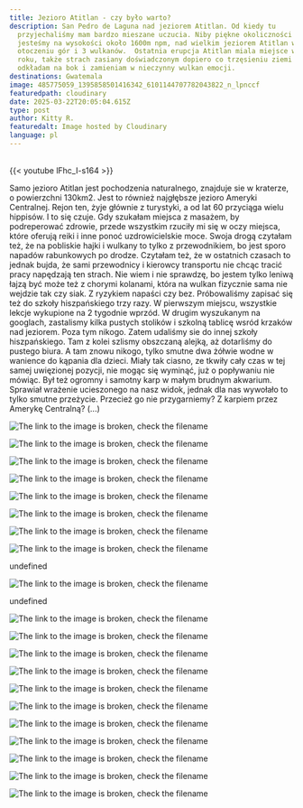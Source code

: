 ```yaml
---
title: Jezioro Atitlan - czy było warto?
description: San Pedro de Laguna nad jeziorem Atitlan. Od kiedy tu
  przyjechaliśmy mam bardzo mieszane uczucia. Niby piękne okoliczności przyrody;
  jesteśmy na wysokości około 1600m npm, nad wielkim jeziorem Atitlan w
  otoczeniu gór i 3 wulkanów.  Ostatnia erupcja Atitlan miala miejsce w 1853
  roku, także strach zasiany doświadczonym dopiero co trzęsieniu ziemi w Antigua
  odkładam na bok i zamieniam w nieczynny wulkan emocji.
destinations: Gwatemala
image: 485775059_1395858501416342_6101144707782043822_n_lpnccf
featuredpath: cloudinary
date: 2025-03-22T20:05:04.615Z
type: post
author: Kitty R.
featuredalt: Image hosted by Cloudinary
language: pl
---
```



<br>{{< youtube lFhc_I-s164 >}}</br>



<!--StartFragment-->

Samo jezioro Atitlan  jest pochodzenia naturalnego, znajduje sie w kraterze, o powierzchni 130km2. Jest to również najgłębsze jezioro Ameryki Centralnej.  Rejon ten, żyje głównie z turystyki, a od lat 60 przyciąga wielu hippisów. I to się czuje. Gdy szukałam miejsca z masażem, by podreperować zdrowie, przede wszystkim rzuciły mi się w oczy miejsca, które oferują reiki i inne ponoć uzdrowicielskie moce. Swoja drogą czytałam też, że na pobliskie hajki i wulkany to tylko z przewodnikiem, bo jest sporo napadów rabunkowych po drodze. Czytałam też, że w ostatnich czasach to jednak bujda, że sami przewodnicy i kierowcy transportu nie chcąc tracić pracy napędzają ten strach. Nie wiem i nie sprawdzę, bo jestem tylko leniwą łajzą być może też z chorymi kolanami, która na wulkan fizycznie sama nie wejdzie tak czy siak. Z ryzykiem napaści czy bez.
Próbowaliśmy zapisać się też do szkoły hiszpańskiego trzy razy. W pierwszym miejscu, wszystkie lekcje wykupione na 2 tygodnie wprzód. W drugim wyszukanym na googlach, zastalismy kilka pustych stolików i szkolną tablicę wsród krzaków nad jeziorem. Poza tym nikogo. Zatem udaliśmy sie do innej szkoły hiszpańskiego. Tam z kolei szlismy obszczaną alejką, aż dotarliśmy do pustego biura. A tam znowu nikogo, tylko smutne dwa żółwie wodne w wanience do kąpania dla dzieci. Miały tak ciasno, ze tkwiły cały czas w tej samej uwięzionej pozycji, nie mogąc się wyminąć, już o popływaniu nie mówiąc. Był też ogromny i samotny karp w małym brudnym akwarium. Sprawiał wrażenie ucieszonego na nasz widok, jednak dla nas wywołało to tylko smutne przeżycie. Przecież go nie przygarniemy? Z karpiem przez Amerykę Centralną? (...) 

<!--EndFragment-->

![The link to the image is broken, check the filename](https://res.cloudinary.com/dkdpqgjhi/image/upload/c_scale,w_600/20250215_174438_r9gkgf)

![The link to the image is broken, check the filename](https://res.cloudinary.com/dkdpqgjhi/image/upload/c_scale,w_600/20250215_174132_vewcve)

![The link to the image is broken, check the filename](https://res.cloudinary.com/dkdpqgjhi/image/upload/c_scale,w_600/20250215_173108_yncdcc)

![The link to the image is broken, check the filename](https://res.cloudinary.com/dkdpqgjhi/image/upload/c_scale,w_600/20250214_161750_yesrqt)

![The link to the image is broken, check the filename](https://res.cloudinary.com/dkdpqgjhi/image/upload/c_scale,w_600/20250214_151721_dteiap)

![The link to the image is broken, check the filename](https://res.cloudinary.com/dkdpqgjhi/image/upload/c_scale,w_600/20250213_155542_gypwnc)

![The link to the image is broken, check the filename](https://res.cloudinary.com/dkdpqgjhi/image/upload/c_scale,w_600/20250213_150255_jh7hub)

![The link to the image is broken, check the filename](https://res.cloudinary.com/dkdpqgjhi/image/upload/c_scale,w_600/undefined)

undefined

![The link to the image is broken, check the filename](https://res.cloudinary.com/dkdpqgjhi/image/upload/c_scale,w_600/undefined)

undefined

![The link to the image is broken, check the filename](https://res.cloudinary.com/dkdpqgjhi/image/upload/c_scale,w_600/20250213_123440_umbiwp)

![The link to the image is broken, check the filename](https://res.cloudinary.com/dkdpqgjhi/image/upload/c_scale,w_600/20250213_123443_ik3hut)

![The link to the image is broken, check the filename](https://res.cloudinary.com/dkdpqgjhi/image/upload/c_scale,w_600/20250213_123428_jkdudx)

![The link to the image is broken, check the filename](https://res.cloudinary.com/dkdpqgjhi/image/upload/c_scale,w_600/20250212_101455_s53bdl)

![The link to the image is broken, check the filename](https://res.cloudinary.com/dkdpqgjhi/image/upload/c_scale,w_600/20250211_181848_tfghta)

![The link to the image is broken, check the filename](https://res.cloudinary.com/dkdpqgjhi/image/upload/c_scale,w_600/20250211_151246_nmgnfl)

![The link to the image is broken, check the filename](https://res.cloudinary.com/dkdpqgjhi/image/upload/c_scale,w_600/20250211_151055_xkzqo2)

![The link to the image is broken, check the filename](https://res.cloudinary.com/dkdpqgjhi/image/upload/c_scale,w_600/20250211_102147_wy5yco)

![The link to the image is broken, check the filename](https://res.cloudinary.com/dkdpqgjhi/image/upload/c_scale,w_600/20250210_113237_fmhv34)

![The link to the image is broken, check the filename](https://res.cloudinary.com/dkdpqgjhi/image/upload/c_scale,w_600/20250209_215657_jgsca1)

![The link to the image is broken, check the filename](https://res.cloudinary.com/dkdpqgjhi/image/upload/c_scale,w_600/20250209_142747_lu3lcg)

<!--EndFragment-->